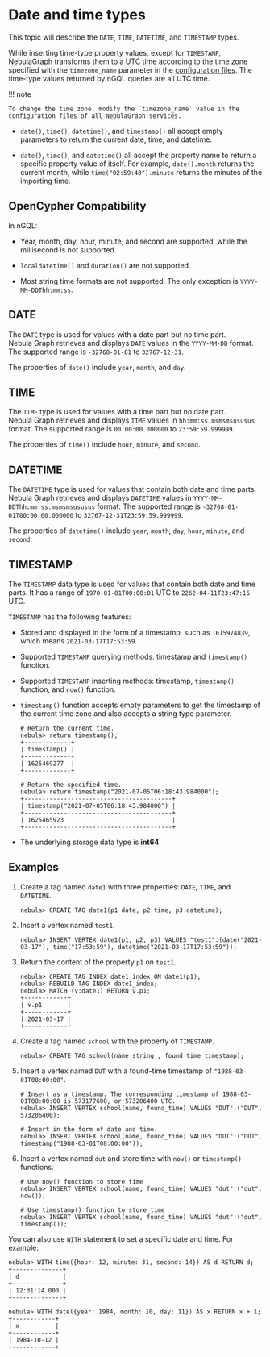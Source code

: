 # Date and time types

This topic will describe the `DATE`, `TIME`, `DATETIME`, and `TIMESTAMP` types.

While inserting time-type property values, except for `TIMESTAMP`, NebulaGraph transforms them to a UTC time according to the time zone specified with the `timezone_name` parameter in the [configuration files](../../5.configurations-and-logs/1.configurations/1.configurations.md). The time-type values returned by nGQL queries are all UTC time.

!!! note

    To change the time zone, modify the `timezone_name` value in the configuration files of all NebulaGraph services.

- `date()`, `time()`, `datetime()`, and `timestamp()` all accept empty parameters to return the current date, time, and datetime.

- `date()`, `time()`, and `datetime()` all accept the property name to return a specific property value of itself. For example, `date().month` returns the current month, while `time("02:59:40").minute` returns the minutes of the importing time.

## OpenCypher Compatibility

In nGQL:

- Year, month, day, hour, minute, and second are supported, while the millisecond is not supported.

- `localdatetime()` and `duration()` are not supported.

- Most string time formats are not supported. The only exception is `YYYY-MM-DDThh:mm:ss`.

## DATE

The `DATE` type is used for values with a date part but no time part. Nebula Graph retrieves and displays `DATE` values in the `YYYY-MM-DD` format. The supported range is `-32768-01-01` to `32767-12-31`.

The properties of `date()` include `year`, `month`, and `day`.

## TIME

The `TIME` type is used for values with a time part but no date part. Nebula Graph retrieves and displays `TIME` values in `hh:mm:ss.msmsmsususus` format. The supported range is `00:00:00.000000` to `23:59:59.999999`.

The properties of `time()` include `hour`, `minute`, and `second`.

## DATETIME

The `DATETIME` type is used for values that contain both date and time parts. Nebula Graph retrieves and displays `DATETIME` values in `YYYY-MM-DDThh:mm:ss.msmsmsususus` format. The supported range is `-32768-01-01T00:00:00.000000` to `32767-12-31T23:59:59.999999`.

The properties of `datetime()` include `year`, `month`, `day`, `hour`, `minute`, and `second`.
## TIMESTAMP

The `TIMESTAMP` data type is used for values that contain both date and time parts. It has a range of `1970-01-01T00:00:01` UTC to `2262-04-11T23:47:16` UTC.

`TIMESTAMP` has the following features:

- Stored and displayed in the form of a timestamp, such as `1615974839`, which means `2021-03-17T17:53:59`.

- Supported `TIMESTAMP` querying methods: timestamp and `timestamp()` function.

- Supported `TIMESTAMP` inserting methods: timestamp, `timestamp()` function, and `now()` function.

- `timestamp()` function accepts empty parameters to get the timestamp of the current time zone and also accepts a string type parameter.
   
   ```ngql
   # Return the current time.
   nebula> return timestamp();
   +-------------+
   | timestamp() |
   +-------------+
   | 1625469277  |
   +-------------+

   # Return the specified time.
   nebula> return timestamp("2021-07-05T06:18:43.984000");
   +-----------------------------------------+
   | timestamp("2021-07-05T06:18:43.984000") |
   +-----------------------------------------+
   | 1625465923                              |
   +-----------------------------------------+
   ```

- The underlying storage data type is **int64**.

## Examples

1. Create a tag named `date1` with three properties: `DATE`, `TIME`, and `DATETIME`.

    ```ngql
    nebula> CREATE TAG date1(p1 date, p2 time, p3 datetime);
    ```

2. Insert a vertex named `test1`.

    ```ngql
    nebula> INSERT VERTEX date1(p1, p2, p3) VALUES "test1":(date("2021-03-17"), time("17:53:59"), datetime("2021-03-17T17:53:59"));
    ```

3. Return the content of the property `p1` on `test1`.

    ```ngql
    nebula> CREATE TAG INDEX date1_index ON date1(p1);
    nebula> REBUILD TAG INDEX date1_index;
    nebula> MATCH (v:date1) RETURN v.p1;
    +------------+
    | v.p1       |
    +------------+
    | 2021-03-17 |
    +------------+
    ```

4. Create a tag named `school` with the property of `TIMESTAMP`.

    ```ngql
    nebula> CREATE TAG school(name string , found_time timestamp);
    ```

5. Insert a vertex named `DUT` with a found-time timestamp of `"1988-03-01T08:00:00"`.

    ```ngql
    # Insert as a timestamp. The corresponding timestamp of 1988-03-01T08:00:00 is 573177600, or 573206400 UTC.
    nebula> INSERT VERTEX school(name, found_time) VALUES "DUT":("DUT", 573206400);

    # Insert in the form of date and time.
    nebula> INSERT VERTEX school(name, found_time) VALUES "DUT":("DUT", timestamp("1988-03-01T08:00:00"));
    ```

6. Insert a vertex named `dut` and store time with `now()` or `timestamp()` functions.

    ```ngql
    # Use now() function to store time
    nebula> INSERT VERTEX school(name, found_time) VALUES "dut":("dut", now());

    # Use timestamp() function to store time
    nebula> INSERT VERTEX school(name, found_time) VALUES "dut":("dut", timestamp());
    ```

You can also use `WITH` statement to set a specific date and time. For example:

```ngql
nebula> WITH time({hour: 12, minute: 31, second: 14}) AS d RETURN d;
+--------------+
| d            |
+--------------+
| 12:31:14.000 |
+--------------+

nebula> WITH date({year: 1984, month: 10, day: 11}) AS x RETURN x + 1;
+------------+
| x          |
+------------+
| 1984-10-12 |
+------------+
```
